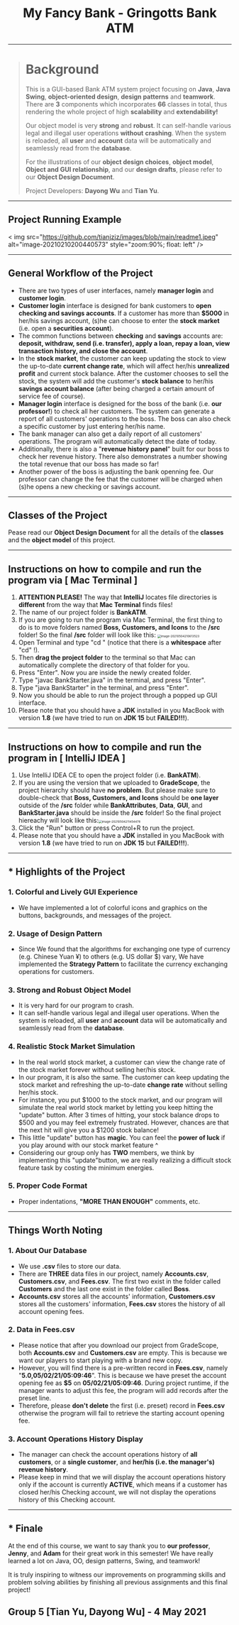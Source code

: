 <h1 align = "center">My Fancy Bank - Gringotts Bank ATM</h1>

---

> # Background
>
> This is a GUI-based Bank ATM system project focusing on **Java**, **Java Swing**, **object-oriented design**, **design patterns** and **teamwork**. There are **3** components which incorporates **66** classes in total, thus rendering the whole project of high **scalability** and **extendability!**
>
> Our object model is very **strong** and **robust**. It can self-handle various legal and illegal user operations **without** **crashing**. When the system is reloaded, all **user** and **account** data will be automatically and seamlessly read from the **database**.
>
> For the illustrations of our **object design choices**, **object model**, **Object and GUI relationship**, and our **design drafts**, please refer to our **Object Design Document**.
>
> Project Developers: **Dayong Wu** and **Tian Yu**.

---

## Project Running Example

< img src="https://github.com/tianjzjz/images/blob/main/readme1.jpeg" alt="image-20210210200440573" style="zoom:90%; float: left" />

---

## General Workflow of the Project

- There are two types of user interfaces, namely **manager login** and **customer login**.
- **Customer login** interface is designed for bank customers to **open checking and savings accounts**. If a customer has more than **$5000** in her/his savings account, (s)he can choose to enter the **stock market** (i.e. open a **securities account**).
- The common functions between **checking** and **savings** accounts are: **deposit, withdraw, send (i.e. transfer), apply a loan, repay a loan, view transaction history, and close the account**.
- In the **stock market**, the customer can keep updating the stock to view the up-to-date **current change rate**, which will affect her/his **unrealized profit** and current stock balance. After the customer chooses to sell the stock, the system will add the customer's **stock balance** to her/his **savings account balance** (after being charged a certain amount of service fee of course).
- **Manager login** interface is designed for the boss of the bank (i.e. **our professor!**) to check all her customers. The system can generate a report of all customers' operations to the boss. The boss can also check a specific customer by just entering her/his name.
- The bank manager can also get a daily report of all customers' operations. The program will automatically detect the date of today.
- Additionally, there is also a "**revenue history panel**" built for our boss to check her revenue history. There also demonstrates a number showing the total revenue that our boss has made so far!
- Another power of the boss is adjusting the bank openning fee. Our professor can change the fee that the customer will be charged when (s)he opens a new checking or savings account. 

---

## Classes of the Project

Pease read our **Object Design Document** for all the details of the **classes** and the **object model** of this project.

---

## Instructions on how to compile and run the program via [ Mac Terminal ]

1. **ATTENTION PLEASE!** The way that **IntelliJ** locates file directories is **different** from the way that **Mac Terminal** finds files!
2. The name of our project folder is **BankATM**.
3. If you are going to run the program via Mac Terminal, the first thing to do is to move folders named **Boss, Customers, and Icons** to the **/src** folder! So the final **/src** folder will look like this: <img src="/Users/superkakayong/Library/Application Support/typora-user-images/image-20210504210613523.png" alt="image-20210504210613523" style="zoom:47%;" />
4. Open Terminal and type "cd " (notice that there is a  **whitespace** after "cd" !).
5. Then **drag the project folder** to the terminal so that Mac can automatically complete the directory of that folder for you.
6. Press "Enter". Now you are inside the newly created folder.
7. Type "javac BankStarter.java" in the terminal, and press "Enter".
8. Type "java BankStarter" in the terminal, and press "Enter".
9. Now you should be able to run the project through a popped up GUI interface.
10. Please note that you should have a **JDK** installed in you MacBook with version **1.8** (we have tried to run on **JDK 15** but **FAILED!!!**).

---

## Instructions on how to compile and run the program in [ IntelliJ IDEA ]

1. Use IntelliJ IDEA CE to open the project folder (i.e. **BankATM**).
2. If you are using the version that we uploaded to **GradeScope**, the project hierarchy should  have **no problem**. But please make sure to double-check that **Boss, Customers, and Icons** should be **one layer** outside of the **/src** folder while **BankAttributes**, **Data**, **GUI**, and **BankStarter.java** should be inside the **/src** folder! So the final project hiereachy will look like this:<img src="/Users/superkakayong/Library/Application Support/typora-user-images/image-20210504211454478.png" alt="image-20210504211454478" style="zoom:47%;" />
3. Click the "Run" button or press Control+R to run the project.
4. Please note that you should have a **JDK** installed in you MacBook with version **1.8** (we have tried to run on **JDK 15** but **FAILED!!!**).

---

## * Highlights of the Project

### 1. Colorful and Lively GUI Experience

- We have implemented a lot of colorful icons and graphics on the buttons, backgrounds, and messages of the project.

### 2. Usage of Design Pattern

- Since We found that the algorithms for exchanging one type of currency (e.g. Chinese Yuan ¥) to others (e.g. US dollar $) vary, We have implemented the **Strategy Pattern** to facilitate the currency exchanging operations for customers.

### 3. Strong and Robust Object Model

- It is very hard for our program to crash. 
-  It can self-handle various legal and illegal user operations. When the system is reloaded, all **user** and **account** data will be automatically and seamlessly read from the **database**.

### 4. Realistic Stock Market Simulation

- In the real world stock market, a customer can view the change rate of the stock market forever without selling her/his stock.
- In our program, it is also the same. The customer can keep updating the stock market and refreshing the up-to-date **change rate** without selling her/his stock.
- For instance, you put $1000 to the stock market, and our program will simulate the real world stock market by letting you keep hitting the "update" button. After 3 times of hitting, your stock balance drops to $500 and you may feel extremely frustrated. However, chances are that the next hit will give you a $1200 stock balance!
- This little "update" button has **magic**. You can feel the **power of luck** if you play around with our stock market feature ^
- Considering our group only has **TWO** members, we think by implementing this "update"button, we are really realizing a difficult stock feature task by costing the minimum energies.

### 5. Proper Code Format

- Proper indentations, **"MORE THAN ENOUGH"** comments, etc.

---

## Things Worth Noting

### 1. About Our Database

- We use **.csv** files to store our data.
- There are **THREE** data files in our project, namely **Accounts.csv**, **Customers.csv**, and **Fees.csv**. The first two exist in the folder called **Customers** and the last one exist in the folder called **Boss**.
- **Accounts.csv** stores all the accounts' information, **Customers.csv** stores all the customers' information, **Fees.csv** stores the history of all account opening fees.

### 2. Data in Fees.csv

- Please notice that after you download our project from GradeScope, both **Accounts.csv** and **Customers.csv** are empty. This is because we want our players to start playing with a brand new copy.
- However, you will find there is a pre-written record in **Fees.csv**, namely "**5.0,05/02/21/05:09:46**". This is because we have preset the account opening fee as **$5** on **05/02/21/05:09:46**. During project runtime, if the manager wants to adjust this fee, the program will add records after the preset line.
- Therefore, please **don't delete** the first (i.e. preset) record in **Fees.csv** otherwise the program will fail to retrieve the starting account opening fee.

### 3. Account Operations History Display

- The manager can check the account operations history of **all customers**, or a **single customer**, and **her/his (i.e. the manager's) revenue history**.
- Please keep in mind that we will display the account operations history only if the account is currently **ACTIVE**, which means if a customer has closed her/his Checking account, we will not display the operations history of this Checking account.

---

## * Finale

At the end of this course, we want to say thank you to **our professor**, **Jenny**, and **Adam** for their great work in this semester! We have really learned a lot on Java, OO, design patterns, Swing, and teamwork! 

It is truly inspiring to witness our improvements on programming skills and problem solving abilities by finishing all previous assignments and this final project!

## Group 5 [Tian Yu, Dayong Wu] - 4 May 2021
